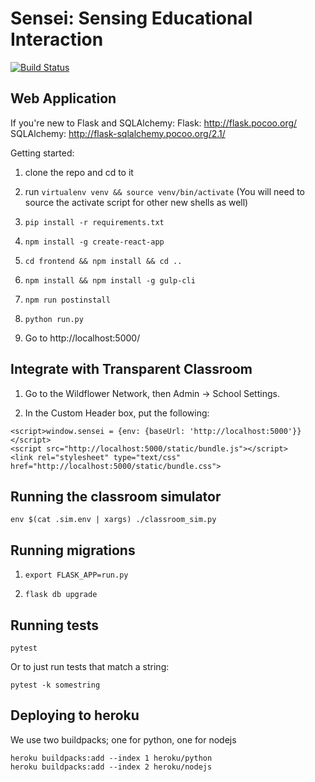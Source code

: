 # Sensei: Sensing Educational Interaction

[![Build Status](https://travis-ci.org/WildflowerSchools/sensei.svg?branch=master)](https://travis-ci.org/WildflowerSchools/sensei)

## Web Application

If you're new to Flask and SQLAlchemy:
Flask: http://flask.pocoo.org/
SQLAlchemy: http://flask-sqlalchemy.pocoo.org/2.1/

Getting started:

1. clone the repo and cd to it

1. run `virtualenv venv && source venv/bin/activate` (You will need to source the activate script for other new shells as well)

1. `pip install -r requirements.txt`

1. `npm install -g create-react-app`

1. `cd frontend && npm install && cd ..`

1. `npm install && npm install -g gulp-cli`

1. `npm run postinstall`

1. `python run.py`

1. Go to http://localhost:5000/

## Integrate with Transparent Classroom

1. Go to the Wildflower Network, then Admin -> School Settings.

2.  In the Custom Header box, put the following:

```
<script>window.sensei = {env: {baseUrl: 'http://localhost:5000'}}</script>
<script src="http://localhost:5000/static/bundle.js"></script>
<link rel="stylesheet" type="text/css" href="http://localhost:5000/static/bundle.css">
```
## Running the classroom simulator

`env $(cat .sim.env | xargs) ./classroom_sim.py`

## Running migrations

1. `export FLASK_APP=run.py`

1. `flask db upgrade`

## Running tests

`pytest`

Or to just run tests that match a string:

`pytest -k somestring`

## Deploying to heroku

We use two buildpacks; one for python, one for nodejs

```
heroku buildpacks:add --index 1 heroku/python
heroku buildpacks:add --index 2 heroku/nodejs
```
